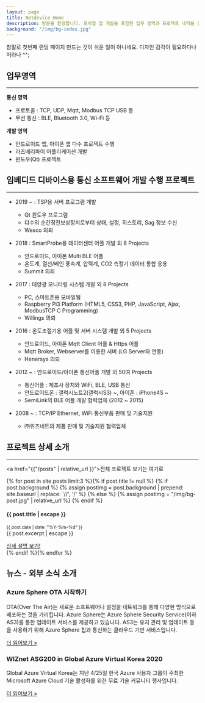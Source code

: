 ```yaml
---
layout: page
title: Netdevice Home
description: 방문을 환영합니다. 모바일 앱 개발을 포함한 업무 영역과 프로젝트 내역을 살펴보세요
background: "/img/bg-index.jpg"
---
```



참말로 첫번째 랜딩 페이지 만드는 것이 쉬운 일이 아니네요. 디자인 감각이 필요하다나 머라나 ^^;

## 업무영역

---

<div class="alert alert-success" markdown="1">

**통신 영역** 
- 프로토콜 : TCP, UDP, Mqtt, Modbus TCP USB 등
- 무선 통신 : BLE, Bluetooth 3.0, Wi-Fi 등

**개발 영역**
- 안드로이드 앱, 아이폰 앱 다수 프로젝트 수행
- 라즈베리파이 어플리케이션 개발
- 윈도우(Qt) 프로젝트

</div>

## 임베디드 디바이스용 통신 소프트웨어 개발 수행 프로젝트

---

- 2019 ~ : TSP용 서버 프로그램 개발
  * Qt 윈도우 프로그램
  * 댜수의 순간정전보상장치로부터 상태, 설정, 히스토리, Sag 정보 수신
  * Wesco 의뢰

- 2018 : SmartProbe용 데이터센터 어플 개발 외 8 Projects
  * 안드로이드, 아이폰 Multi BLE 어플
  * 온도계, 열선/베인 풍속계, 압력계, CO2 측정기 데이터 통합 응용
  * Summit 의뢰

- 2017     : 태양광 모니터링 시스템 개발 외 8 Projects
  * PC, 스마트폰용 모바일웹
  * Raspberry Pi3 Platform (HTML5, CSS3, PHP, JavaScript, Ajax, ModbusTCP C Programming)
  * Willings 의뢰

- 2016    : 온도조절기용 어플 및 서버 시스템 개발 외 5 Projects
  * 안드로이드, 아이폰 Mqtt Client 어플 & Https 어플
  * Mqtt Broker, Webserver를 이용한 서버 (LG Server와 연동)
  * Henersys 의뢰

- 2012 ~ : 안드로이드/아이폰 통신어플 개발 외 50여 Projects
  * 통신어플 : 제조사 장치와 WiFi, BLE, USB 통신
  * 안드로이드폰 : 갤럭시노트2(갤럭시S3) ~, 아이폰 : iPhone4S ~
  * SemiLink의 BLE 어플 개발 협력업체 (2012 ~ 2015)

- 2008 ~ : TCP/IP Ethernet, WiFi 통신부품 판매 및 기술지원
  * ㈜위즈네트의 제품 판매 및 기술지원 협력업체

## 프로젝트 상세 소개

---

<a href="{{"/posts" | relative_url }}">전체 프로젝트 보기는 여기로</a>

<div class="row">
{% for post in site.posts limit:3 %}{% if post.title != null %}
{% if post.background %}
{% assign postimg = post.background | prepend: site.baseurl | replace: '//', '/' %}
{% else %}
{% assign postimg = "/img/bg-post.jpg" | relative_url %}
{% endif %}
  <div class="col-md-4 mb-5">
    <div class="card border-0 shadow h-100">
      <img
        class="card-img-top"
        src="{{postimg}}"
        alt=""
      />
      <div class="card-body">
        <h4 class="card-title">{{ post.title | escape }}</h4>
        <p class="card-text">
          <small>{{ post.date | date: "%Y-%m-%d" }}</small><br>
          {{ post.excerpt | escape }}
        </p>
      </div>
      <div class="card-footer">
        <a href="{{ site.url }}{{ site.baseurl }}{{ post.url }}">상세 설명 보기!</a>
      </div>
    </div>
  </div>
{% endif %}{% endfor %}
</div>

## 뉴스 - 외부 소식 소개

### Azure Sphere OTA 시작하기

OTA(Over The Air)는 새로운 소프트웨어나 설정을 네트워크를 통해 다양한 방식으로 배포하는 것을 가리킵니다.
Azure Sphere는 Azure Sphere Security Service(이하 AS3)를 통한 업데이트 서비스를 제공하고 있습니다. AS3는 유지 관리 및 업데이트 등을 사용하기 위해 Azure Sphere 칩과 통신하는 클라우드 기반 서비스입니다.

[더 읽어보기 &raquo;](https://medium.com/wiznet/azure-sphere-ota-%EC%8B%9C%EC%9E%91%ED%95%98%EA%B8%B0-27097a7a7194)

### WIZnet ASG200 in Global Azure Virtual Korea 2020

Global Azure Virtual Korea는 지난 4/25일 한국 Azure 사용자 그룹이 주최한 Microsoft Azure Cloud 기술 활성화를 위한 무료 기술 커뮤니티 행사입니다.

[더 읽어보기 &raquo;](https://medium.com/wiznet/wiznet-asg200-in-global-azure-virtual-korea-2020-b1174474c2b9)


